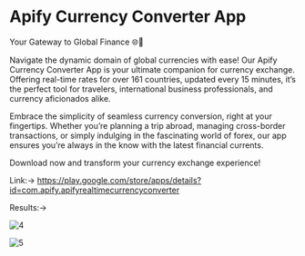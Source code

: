 # Apify Currency Converter App

Your Gateway to Global Finance 🌐💱

Navigate the dynamic domain of global currencies with ease! Our Apify Currency Converter App is your ultimate companion for currency exchange. Offering real-time rates for over 161 countries, updated every 15 minutes, it’s the perfect tool for travelers, international business professionals, and currency aficionados alike.

Embrace the simplicity of seamless currency conversion, right at your fingertips. Whether you’re planning a trip abroad, managing cross-border transactions, or simply indulging in the fascinating world of forex, our app ensures you’re always in the know with the latest financial currents.

Download now and transform your currency exchange experience!

Link:-> https://play.google.com/store/apps/details?id=com.apify.apifyrealtimecurrencyconverter

Results:->


![4](https://github.com/supershor/APIFY-REAL-TIME-CURRENCY-CONVERTER/assets/113038485/9438da57-62cf-4133-826b-3e1f71b799cf)


![5](https://github.com/supershor/APIFY-REAL-TIME-CURRENCY-CONVERTER/assets/113038485/95432efb-f717-4f84-9849-c965900d1451)


